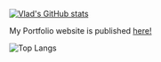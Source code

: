 [![Vlad's GitHub stats](https://github-readme-stats.vercel.app/api?username=VladSydorets&show_icons=true&theme=one_dark_pro)](https://github.com/anuraghazra/github-readme-stats)

My Portfolio website is published <a href="https://syncdoth.github.io" target="_blank">here!</a>

![Top Langs](https://github-readme-stats.vercel.app/api/top-langs/?username=VladSydorets&layout=compact)

